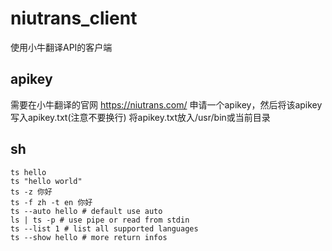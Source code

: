 # niutrans_client
 使用小牛翻译API的客户端

## apikey
需要在小牛翻译的官网
https://niutrans.com/
申请一个apikey，然后将该apikey写入apikey.txt(注意不要换行)
将apikey.txt放入/usr/bin或当前目录

## sh
```shell script
ts hello
ts "hello world"
ts -z 你好
ts -f zh -t en 你好
ts --auto hello # default use auto
ls | ts -p # use pipe or read from stdin
ts --list 1 # list all supported languages
ts --show hello # more return infos
```